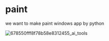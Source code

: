 # paint
we want to make paint windows app by python 


![678550fff8f78b58e8312455_ai_tools](https://github.com/user-attachments/assets/a81aba35-6c4f-4f9a-a261-50a435ec9b2a)
